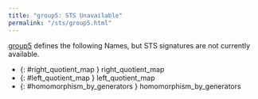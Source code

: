 ```yaml
---
title: "group5: STS Unavailable"
permalink: "/sts/group5.html"
---
```






[group5](/cd/group5)
defines the following Names, but STS signatures are not currently available.


 *  {: #right_quotient_map } right_quotient_map
 *  {: #left_quotient_map } left_quotient_map
 *  {: #homomorphism_by_generators } homomorphism_by_generators